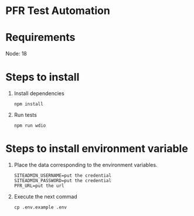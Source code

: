# PFR Test Automation

# Requirements

Node: 18

# Steps to install

1. Install dependencies

   ```shell
   npm install
   ```

2. Run tests

   ```shell
   npm run wdio
   ```

# Steps to install environment variable

1. Place the data corresponding to the environment variables.

   ```in the .env.example
   SITEADMIN_USERNAME=put the credential
   SITEADMIN_PASSWORD=put the credential
   PFR_URL=put the url
   ```
2. Execute the next commad
   ```in the terminal of the VScode
   cp .env.example .env